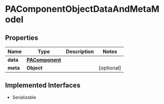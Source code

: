 

# PAComponentObjectDataAndMetaModel


## Properties

Name | Type | Description | Notes
------------ | ------------- | ------------- | -------------
**data** | [**PAComponent**](PAComponent.md) |  | 
**meta** | **Object** |  |  [optional]


## Implemented Interfaces

* Serializable


